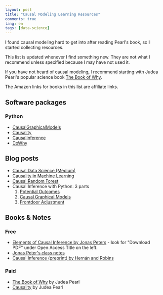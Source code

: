 ```yaml
---
layout: post
title: "Causal Modeling Learning Resources"
comments: true
lang: en
tags: [data-science]
---
```


I found causal modeling hard to get into after reading Pearl's book, so I started collecting resources. 

This list is updated whenever I find something new. They are not what I recommend unless specified because I may have not used it. 

If you have not heard of causal modeling, I recommend starting with Judea Pearl's popular science book [The Book of Why](https://amzn.to/2KntAg8).

The Amazon links for books in this list are affiliate links.

## Software packages 

### Python

* [CausalGraphicalModels](https://github.com/ijmbarr/causalgraphicalmodels)
* [Causality](https://github.com/akelleh/causality)
* [CausalInference](https://github.com/laurencium/causalinference)
* [DoWhy](https://github.com/microsoft/dowhy)

## Blog posts


* [Causal Data Science (Medium)](https://medium.com/causal-data-science/causal-data-science-721ed63a4027)
* [Causality in Machine Learning](http://www.unofficialgoogledatascience.com/2017/01/causality-in-machine-learning.html)
* [Causal Random Forest](https://www.markhw.com/blog/causalforestintro)
* Causal Inference with Python: 3 parts
    1. [Potential Outcomes](http://www.degeneratestate.org/posts/2018/Mar/24/causal-inference-with-python-part-1-potential-outcomes/)
    2. [Causal Graphical Models](http://www.degeneratestate.org/posts/2018/Jul/10/causal-inference-with-python-part-2-causal-graphical-models/)
    3. [Frontdoor Adjustment](http://www.degeneratestate.org/posts/2018/Sep/03/causal-inference-with-python-part-3-frontdoor-adjustment/)

## Books & Notes

### Free

* [Elements of Causal Inference by Jonas Peters](https://mitpress.mit.edu/books/elements-causal-inference) - look for "Download PDF" under Open Access Title on the left.
* [Jonas Peter's class notes](http://web.math.ku.dk/~peters/jonas_files/scriptChapter1-4.pdf)
* [Causal Inference (preprint) by Hernán and Robins](https://www.hsph.harvard.edu/miguel-hernan/causal-inference-book/)

### Paid

* [The Book of Why](https://amzn.to/2KntAg8) by Judea Pearl
* [Causality](https://amzn.to/2HfGxYP) by Judea Pearl